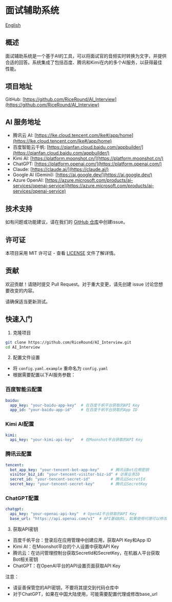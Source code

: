 # 面试辅助系统

[English](README.md)

## 概述
面试辅助系统是一个基于AI的工具，可以将面试官的音频实时转换为文字，并提供合适的回答。系统集成了包括百度、腾讯和Kimi在内的多个AI服务，以获得最佳性能。

## 项目地址
GitHub: [https://github.com/RiceRound/AI_Interview](https://github.com/RiceRound/AI_Interview)

## AI 服务地址
- 腾讯云 AI: [https://lke.cloud.tencent.com/lke#/app/home](https://lke.cloud.tencent.com/lke#/app/home)
- 百度智能云千帆: [https://qianfan.cloud.baidu.com/appbuilder/](https://qianfan.cloud.baidu.com/appbuilder/)
- Kimi AI: [https://platform.moonshot.cn/](https://platform.moonshot.cn/)
- ChatGPT: [https://platform.openai.com/](https://platform.openai.com/)
- Claude: [https://claude.ai/](https://claude.ai/)
- Google AI (Gemini): [https://ai.google.dev/](https://ai.google.dev/)
- Azure OpenAI: [https://azure.microsoft.com/products/ai-services/openai-service](https://azure.microsoft.com/products/ai-services/openai-service)

## 技术支持
如有问题或功能建议，请在我们的 [GitHub 仓库](https://github.com/RiceRound/AI_Interview/issues)中创建issue。

## 许可证
本项目采用 MIT 许可证 - 查看 [LICENSE](LICENSE) 文件了解详情。

## 贡献
欢迎贡献！请随时提交 Pull Request。对于重大变更，请先创建 issue 讨论您想要改变的内容。

请确保适当更新测试。

## 快速入门

1. 克隆项目
```bash
git clone https://github.com/RiceRound/AI_Interview.git
cd AI_Interview
```

2. 配置文件设置
- 将 `config.yaml.example` 重命名为 `config.yaml`
- 根据需要配置以下AI服务参数：

### 百度智能云配置
```yaml
baidu:
  app_key: "your-baidu-app-key"  # 在百度千帆平台获取的API Key
  app_id: "your-baidu-app-id"    # 在百度千帆平台获取的App ID
```

### Kimi AI配置
```yaml
kimi:
  api_key: "your-kimi-api-key"   # 在Moonshot平台获取的API Key
```

### 腾讯云配置
```yaml
tencent:
  bot_app_key: "your-tencent-bot-app-key"     # 腾讯云Bot应用密钥
  visitor_biz_id: "your-tencent-visitor-biz-id" # 访客业务ID
  secret_id: "your-tencent-secret-id"         # 腾讯云SecretId
  secret_key: "your-tencent-secret-key"       # 腾讯云SecretKey
```

### ChatGPT配置
```yaml
chatgpt:
  api_key: "your-openai-api-key"  # OpenAI平台获取的API Key
  base_url: "https://api.openai.com/v1"  # API基础URL，如果使用代理可以修改
```

3. 获取API密钥
- 百度千帆平台：登录后在应用管理中创建应用，获取API Key和App ID
- Kimi AI：在Moonshot平台的个人设置中获取API Key
- 腾讯云：在访问管理控制台获取SecretId和SecretKey，在机器人平台获取Bot相关密钥
- ChatGPT：在OpenAI平台的API设置页面获取API Key

注意：
- 请妥善保管您的API密钥，不要将其提交到代码仓库中
- 对于ChatGPT，如果在中国大陆使用，可能需要配置代理或修改base_url 